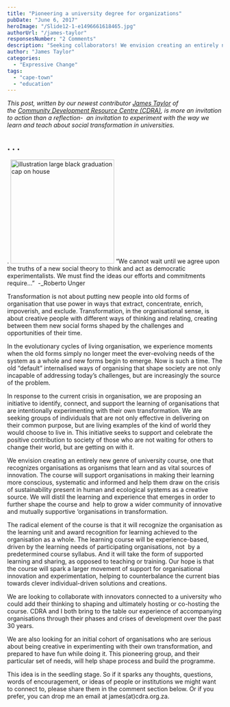 ```yaml
---
title: "Pioneering a university degree for organizations"
pubDate: "June 6, 2017"
heroImage: "/Slide12-1-e1496661618465.jpg"
authorUrl: "/james-taylor"
responsesNumber: "2 Comments"
description: "Seeking collaborators! We envision creating an entirely new genre of university course, one that recognizes organisations as organisms that learn and as vital sources of innovation. The course will support organisations in making their learning more conscious, systematic and informed and help them draw on the crisis of sustainability present in human and ecological systems as a creative source."
author: "James Taylor"
categories: 
  - "Expressive Change"
tags: 
  - "cape-town"
  - "education"
---
```


_This post, written by our newest contributor [James Taylor](/james-taylor/) of the [Community Development Resource Centre (CDRA)](http://www.cdra.org.za/), is more an invitation to action than a reflection-  an invitation to experiment with the way we learn and teach about social transformation in universities._ 

## . . .

.
<img src="/Slide12.jpg" alt="illustration large black graduation cap on house" width="242" height="242" id="left">
“We cannot wait until we agree upon the truths of a new social theory to think and act as democratic experimentalists. We must find the ideas our efforts and commitments require...”  -_Roberto Unger

Transformation is not about putting new people into old forms of organisation that use power in ways that extract, concentrate, enrich, impoverish, and exclude. Transformation, in the organisational sense, is about creative people with different ways of thinking and relating, creating between them new social forms shaped by the challenges and opportunities of their time.

In the evolutionary cycles of living organisation, we experience moments when the old forms simply no longer meet the ever-evolving needs of the system as a whole and new forms begin to emerge. Now is such a time. The old “default” internalised ways of organising that shape society are not only incapable of addressing today’s challenges, but are increasingly the source of the problem.

In response to the current crisis in organisation, we are proposing an initiative to identify, connect, and support the learning of organisations that are intentionally experimenting with their own transformation. We are seeking groups of individuals that are not only effective in delivering on their common purpose, but are living examples of the kind of world they would choose to live in. This initiative seeks to support and celebrate the positive contribution to society of those who are not waiting for others to change their world, but are getting on with it.

We envision creating an entirely new genre of university course, one that recognizes organisations as organisms that learn and as vital sources of innovation. The course will support organisations in making their learning more conscious, systematic and informed and help them draw on the crisis of sustainability present in human and ecological systems as a creative source. We will distil the learning and experience that emerges in order to further shape the course and  help to grow a wider community of innovative and mutually supportive ‘organisations in transformation.

The radical element of the course is that it will recognize the organisation as the learning unit and award recognition for learning achieved to the organisation as a whole. The learning course will be experience-based, driven by the learning needs of participating organisations, not  by a predetermined course syllabus. And it will take the form of supported learning and sharing, as opposed to teaching or training. Our hope is that the course will spark a larger movement of support for organisational innovation and experimentation, helping to counterbalance the current bias towards clever individual-driven solutions and creations.

We are looking to collaborate with innovators connected to a university who could add their thinking to shaping and ultimately hosting or co-hosting the course. CDRA and I both bring to the table our experience of accompanying organisations through their phases and crises of development over the past 30 years.

We are also looking for an initial cohort of organisations who are serious about being creative in experimenting with their own transformation, and prepared to have fun while doing it. This pioneering group, and their particular set of needs, will help shape process and build the programme.

This idea is in the seedling stage. So if it sparks any thoughts, questions, words of encouragement, or ideas of people or institutions we might want to connect to, please share them in the comment section below. Or if you prefer, you can drop me an email at james(at)cdra.org.za.
